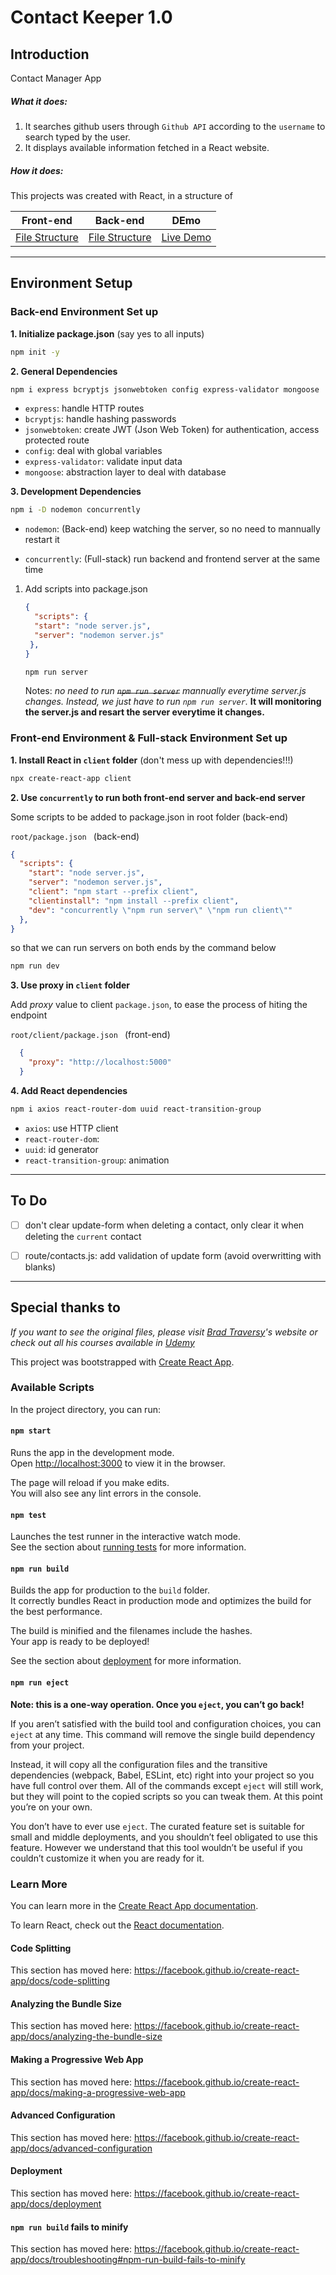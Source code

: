 # 																	Contact Keeper 1.0

## Introduction

Contact Manager App

##### What it does:

1. It searches github users through `Github API` according to the `username` to search typed by the user.
2. It displays available information fetched in a React website.

##### How it does:

This projects was created with React, in a structure of

| Front-end                                                 | Back-end                                                | DEmo          |
| --------------------------------------------------------- | ------------------------------------------------------- | ------------- |
| [File Structure](FileStructure(Front-end).md "Front-end") | [File Structure](FileStructure(Back-end).md "Back-end") | [Live Demo]() |

---

## Environment Setup

### Back-end Environment Set up

**1. Initialize package.json** (say yes to all inputs)

```bash
npm init -y
```

**2. General Dependencies**

```bash
npm i express bcryptjs jsonwebtoken config express-validator mongoose
```

   - `express`: handle HTTP routes
   - `bcryptjs`: handle hashing passwords
   - `jsonwebtoken`: create JWT (Json Web Token) for authentication, access protected route
   - `config`: deal with global variables
   - `express-validator`: validate input data
   - `mongoose`: abstraction layer to deal with database

**3. Development Dependencies**

```bash
npm i -D nodemon concurrently   
```

- `nodemon`: (Back-end) keep watching the server, so no need to mannually restart it

- `concurrently`: (Full-stack) run backend and frontend server at the same time 

1. Add scripts into package.json

   ```json
   {
     "scripts": {
     "start": "node server.js",
     "server": "nodemon server.js"
   	},
   }
   ```

   ```bash
   npm run server
   ```

   Notes: *no need to run ~~`npm run server`~~ mannually everytime server.js changes. Instead, we just have to run `npm run server`.* **It will monitoring the server.js and resart the server everytime it changes.**

### Front-end Environment & Full-stack Environment Set up

**1. Install React in `client` folder** (don't mess up with dependencies!!!)

```bash
npx create-react-app client
```

**2. Use `concurrently` to run both front-end server and back-end server**

Some scripts to be added to package.json in root folder (back-end)

`root/package.json ` (back-end)

```json
{
  "scripts": {
    "start": "node server.js",
    "server": "nodemon server.js",
    "client": "npm start --prefix client",
    "clientinstall": "npm install --prefix client",
    "dev": "concurrently \"npm run server\" \"npm run client\""
  },
}
```

so that we can run servers on both ends by the command below

```bash
npm run dev
```

**3. Use proxy in `client` folder**

Add *proxy* value to client `package.json`, to ease the process of hiting the endpoint

 `root/client/package.json ` (front-end)

```json
  {
    "proxy": "http://localhost:5000"
  }
```

**4. Add React dependencies**

```bash
npm i axios react-router-dom uuid react-transition-group
```

   - `axios`: use HTTP client
   - `react-router-dom`: 
   - `uuid`: id generator
   - `react-transition-group`: animation

---

## To Do

- [ ] don't clear update-form when deleting a contact, only clear it when deleting the `current` contact
- [ ] route/contacts.js:  add validation of update form (avoid overwritting with blanks)

















---

## Special thanks to

_If you want to see the original files, please visit [Brad Traversy](https://www.traversymedia.com/ "Brad Traversy")'s website or check out all his courses available in [Udemy](https://www.udemy.com/user/brad-traversy/ "Brad's Courses on Udemy")_

This project was bootstrapped with [Create React App](https://github.com/facebook/create-react-app).

### Available Scripts

In the project directory, you can run:

#### `npm start`

Runs the app in the development mode.<br />
Open [http://localhost:3000](http://localhost:3000) to view it in the browser.

The page will reload if you make edits.<br />
You will also see any lint errors in the console.

#### `npm test`

Launches the test runner in the interactive watch mode.<br />
See the section about [running tests](https://facebook.github.io/create-react-app/docs/running-tests) for more information.

#### `npm run build`

Builds the app for production to the `build` folder.<br />
It correctly bundles React in production mode and optimizes the build for the best performance.

The build is minified and the filenames include the hashes.<br />
Your app is ready to be deployed!

See the section about [deployment](https://facebook.github.io/create-react-app/docs/deployment) for more information.

#### `npm run eject`

**Note: this is a one-way operation. Once you `eject`, you can’t go back!**

If you aren’t satisfied with the build tool and configuration choices, you can `eject` at any time. This command will remove the single build dependency from your project.

Instead, it will copy all the configuration files and the transitive dependencies (webpack, Babel, ESLint, etc) right into your project so you have full control over them. All of the commands except `eject` will still work, but they will point to the copied scripts so you can tweak them. At this point you’re on your own.

You don’t have to ever use `eject`. The curated feature set is suitable for small and middle deployments, and you shouldn’t feel obligated to use this feature. However we understand that this tool wouldn’t be useful if you couldn’t customize it when you are ready for it.

### Learn More

You can learn more in the [Create React App documentation](https://facebook.github.io/create-react-app/docs/getting-started).

To learn React, check out the [React documentation](https://reactjs.org/).

#### Code Splitting

This section has moved here: https://facebook.github.io/create-react-app/docs/code-splitting

#### Analyzing the Bundle Size

This section has moved here: https://facebook.github.io/create-react-app/docs/analyzing-the-bundle-size

#### Making a Progressive Web App

This section has moved here: https://facebook.github.io/create-react-app/docs/making-a-progressive-web-app

#### Advanced Configuration

This section has moved here: https://facebook.github.io/create-react-app/docs/advanced-configuration

#### Deployment

This section has moved here: https://facebook.github.io/create-react-app/docs/deployment

#### `npm run build` fails to minify

This section has moved here: https://facebook.github.io/create-react-app/docs/troubleshooting#npm-run-build-fails-to-minify
